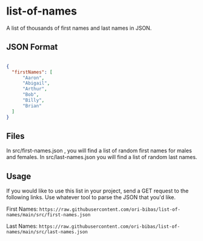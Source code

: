 # list-of-names
A list of thousands of first names and last names in JSON.


## JSON Format

```json

{
  "firstNames": [
      "Aaron",
      "Abigail",
      "Arthur",
      "Bob",
      "Billy",
      "Brian"
  ]
}

```

## Files

In src/first-names.json , you will find a list of random first names for males and females. In src/last-names.json you will find a list of random last names.

## Usage

If you would like to use this list in your project, send a GET request to the following links. Use whatever tool to parse the JSON that you'd like.

First Names: ``` https://raw.githubusercontent.com/ori-bibas/list-of-names/main/src/first-names.json ```

Last Names: ``` https://raw.githubusercontent.com/ori-bibas/list-of-names/main/src/last-names.json ```
